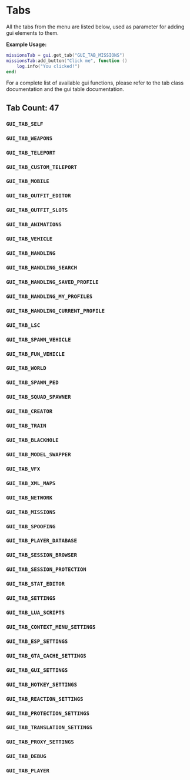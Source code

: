 # Tabs

All the tabs from the menu are listed below, used as parameter for adding gui elements to them.

**Example Usage:**

```lua
missionsTab = gui.get_tab("GUI_TAB_MISSIONS")
missionsTab:add_button("Click me", function ()
    log.info("You clicked!")
end)
```

For a complete list of available gui functions, please refer to the tab class documentation and the gui table documentation.

## Tab Count: 47

### `GUI_TAB_SELF`
### `GUI_TAB_WEAPONS`
### `GUI_TAB_TELEPORT`
### `GUI_TAB_CUSTOM_TELEPORT`
### `GUI_TAB_MOBILE`
### `GUI_TAB_OUTFIT_EDITOR`
### `GUI_TAB_OUTFIT_SLOTS`
### `GUI_TAB_ANIMATIONS`
### `GUI_TAB_VEHICLE`
### `GUI_TAB_HANDLING`
### `GUI_TAB_HANDLING_SEARCH`
### `GUI_TAB_HANDLING_SAVED_PROFILE`
### `GUI_TAB_HANDLING_MY_PROFILES`
### `GUI_TAB_HANDLING_CURRENT_PROFILE`
### `GUI_TAB_LSC`
### `GUI_TAB_SPAWN_VEHICLE`
### `GUI_TAB_FUN_VEHICLE`
### `GUI_TAB_WORLD`
### `GUI_TAB_SPAWN_PED`
### `GUI_TAB_SQUAD_SPAWNER`
### `GUI_TAB_CREATOR`
### `GUI_TAB_TRAIN`
### `GUI_TAB_BLACKHOLE`
### `GUI_TAB_MODEL_SWAPPER`
### `GUI_TAB_VFX`
### `GUI_TAB_XML_MAPS`
### `GUI_TAB_NETWORK`
### `GUI_TAB_MISSIONS`
### `GUI_TAB_SPOOFING`
### `GUI_TAB_PLAYER_DATABASE`
### `GUI_TAB_SESSION_BROWSER`
### `GUI_TAB_SESSION_PROTECTION`
### `GUI_TAB_STAT_EDITOR`
### `GUI_TAB_SETTINGS`
### `GUI_TAB_LUA_SCRIPTS`
### `GUI_TAB_CONTEXT_MENU_SETTINGS`
### `GUI_TAB_ESP_SETTINGS`
### `GUI_TAB_GTA_CACHE_SETTINGS`
### `GUI_TAB_GUI_SETTINGS`
### `GUI_TAB_HOTKEY_SETTINGS`
### `GUI_TAB_REACTION_SETTINGS`
### `GUI_TAB_PROTECTION_SETTINGS`
### `GUI_TAB_TRANSLATION_SETTINGS`
### `GUI_TAB_PROXY_SETTINGS`
### `GUI_TAB_DEBUG`
### `GUI_TAB_PLAYER`

